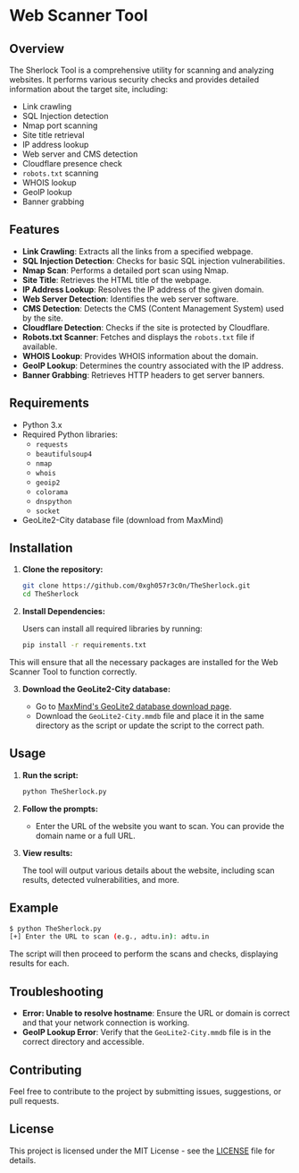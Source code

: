 # Web Scanner Tool

## Overview

The Sherlock Tool is a comprehensive utility for scanning and analyzing websites. It performs various security checks and provides detailed information about the target site, including:

- Link crawling
- SQL Injection detection
- Nmap port scanning
- Site title retrieval
- IP address lookup
- Web server and CMS detection
- Cloudflare presence check
- `robots.txt` scanning
- WHOIS lookup
- GeoIP lookup
- Banner grabbing

## Features

- **Link Crawling**: Extracts all the links from a specified webpage.
- **SQL Injection Detection**: Checks for basic SQL injection vulnerabilities.
- **Nmap Scan**: Performs a detailed port scan using Nmap.
- **Site Title**: Retrieves the HTML title of the webpage.
- **IP Address Lookup**: Resolves the IP address of the given domain.
- **Web Server Detection**: Identifies the web server software.
- **CMS Detection**: Detects the CMS (Content Management System) used by the site.
- **Cloudflare Detection**: Checks if the site is protected by Cloudflare.
- **Robots.txt Scanner**: Fetches and displays the `robots.txt` file if available.
- **WHOIS Lookup**: Provides WHOIS information about the domain.
- **GeoIP Lookup**: Determines the country associated with the IP address.
- **Banner Grabbing**: Retrieves HTTP headers to get server banners.

## Requirements

- Python 3.x
- Required Python libraries:
  - `requests`
  - `beautifulsoup4`
  - `nmap`
  - `whois`
  - `geoip2`
  - `colorama`
  - `dnspython`
  - `socket`
- GeoLite2-City database file (download from MaxMind)

## Installation

1. **Clone the repository:**

   ```bash
   git clone https://github.com/0xgh057r3c0n/TheSherlock.git
   cd TheSherlock
   ```

2. **Install Dependencies:**

   Users can install all required libraries by running:

   ```bash
   pip install -r requirements.txt
   ```

This will ensure that all the necessary packages are installed for the Web Scanner Tool to function correctly.

3. **Download the GeoLite2-City database:**

   - Go to [MaxMind's GeoLite2 database download page](https://dev.maxmind.com/geoip/geolite2-free-geolocation-data?lang=en).
   - Download the `GeoLite2-City.mmdb` file and place it in the same directory as the script or update the script to the correct path.

## Usage

1. **Run the script:**

   ```bash
   python TheSherlock.py
   ```

2. **Follow the prompts:**

   - Enter the URL of the website you want to scan. You can provide the domain name or a full URL.

3. **View results:**

   The tool will output various details about the website, including scan results, detected vulnerabilities, and more.

## Example

```bash
$ python TheSherlock.py
[+] Enter the URL to scan (e.g., adtu.in): adtu.in
```

The script will then proceed to perform the scans and checks, displaying results for each.

## Troubleshooting

- **Error: Unable to resolve hostname**: Ensure the URL or domain is correct and that your network connection is working.
- **GeoIP Lookup Error**: Verify that the `GeoLite2-City.mmdb` file is in the correct directory and accessible.

## Contributing

Feel free to contribute to the project by submitting issues, suggestions, or pull requests. 

## License

This project is licensed under the MIT License - see the [LICENSE](LICENSE) file for details.
